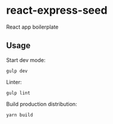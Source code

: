 # react-express-seed

React app boilerplate

## Usage

Start dev mode:

`gulp dev`

Linter:

`gulp lint`

Build production distribution:

`yarn build`




